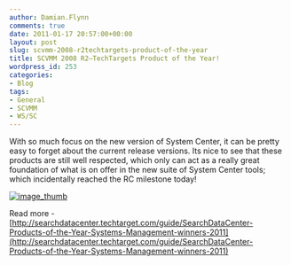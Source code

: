 ```yaml
---
author: Damian.Flynn
comments: true
date: 2011-01-17 20:57:00+00:00
layout: post
slug: scvmm-2008-r2techtargets-product-of-the-year
title: SCVMM 2008 R2–TechTargets Product of the Year!
wordpress_id: 253
categories:
- Blog
tags:
- General
- SCVMM
- WS/SC
---
```


With so much focus on the new version of System Center, it can be pretty easy to forget about the current release versions. Its nice to see that these products are still well respected, which only can act as a really great foundation of what is on offer in the new suite of System Center tools; which incidentally reached the RC milestone today!

[![image_thumb](/Media/2014/02/image_thumb_thumb1.png)](/Media/2014/02/image_thumb9.png)

Read more - [http://searchdatacenter.techtarget.com/guide/SearchDataCenter-Products-of-the-Year-Systems-Management-winners-2011](http://searchdatacenter.techtarget.com/guide/SearchDataCenter-Products-of-the-Year-Systems-Management-winners-2011)
